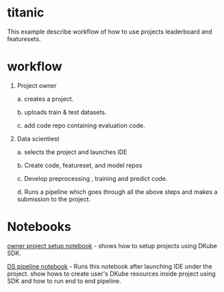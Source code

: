 # titanic

This example describe workflow of how to use projects leaderboard and featuresets.

# workflow

1. Project owner

    a. creates a project.

    b. uploads train & test datasets. 

    c. add code repo containing evaluation code. 

2. Data scientiest

    a. selects the project and launches IDE

    b. Create code, featureset, and model repos

    c. Develop preprocessing , training and predict code.

    d. Runs a pipeline which goes through all the above steps and makes a submission to the project.


# Notebooks
[owner project setup notebook](owner/resources.ipynb) - shows how to setup projects using DKube SDK.

[DS pipeline notebook](pipeline.ipynb) - Runs this notebook after launching IDE under the project. show hows to create user's DKube resources inside project using SDK and how to run end to end pipeline.



